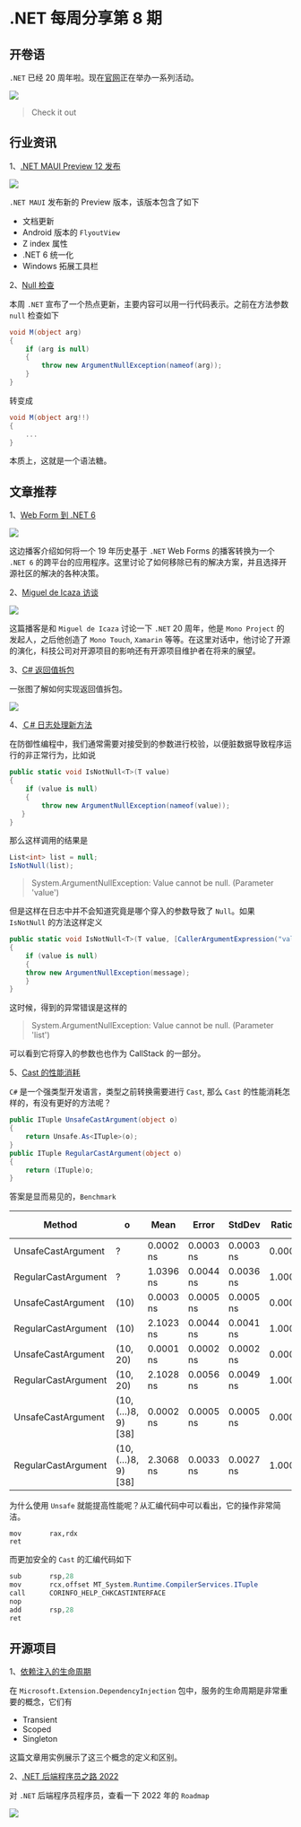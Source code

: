 # .NET 每周分享第 8 期

## 开卷语

`.NET` 已经 20 周年啦。现在[官网](https://dotnet.microsoft.com/en-us/?utm_source=dotnetblog&utm_medium=banner&utm_campaign=.netanniversary)正在举办一系列活动。

![](https://dotnetweeklypics.blob.core.windows.net/008/dotnet-20.jpeg)

> Check it out

## 行业资讯

1、[.NET MAUI Preview 12 发布](https://devblogs.microsoft.com/dotnet/announcing-net-maui-preview-12/)

![](https://dotnetweeklypics.blob.core.windows.net/008/maui-12.png)

`.NET MAUI` 发布新的 Preview 版本，该版本包含了如下

- 文档更新
- Android 版本的 `FlyoutView`
- Z index 属性
- .NET 6 统一化
- Windows 拓展工具栏

2、[Null 检查](https://github.com/dotnet/runtime/pull/64720)

本周 `.NET` 宣布了一个热点更新，主要内容可以用一行代码表示。之前在方法参数 `null` 检查如下

```C#
void M(object arg)
{
    if (arg is null)
    {
        throw new ArgumentNullException(nameof(arg));
    }
}
```

转变成

```C#
void M(object arg!!)
{
    ...
}
```

本质上，这就是一个语法糖。

## 文章推荐

1、[Web Form 到 .NET 6](https://www.poppastring.com/blog/modernizing-dasblog-from-web-forms-to-net-6)

![](https://dotnetweeklypics.blob.core.windows.net/008/das-blog.jpeg)

这边播客介绍如何将一个 19 年历史基于 `.NET` Web Forms 的播客转换为一个 `.NET 6` 的跨平台的应用程序。这里讨论了如何移除已有的解决方案，并且选择开源社区的解决的各种决策。

2、[Miguel de Icaza 访谈](https://www.dotnetrocks.com/default.aspx?ShowNum=1779)

![](https://dotnetweeklypics.blob.core.windows.net/008/miguel-de-icaza.jpeg)

这篇播客是和 `Miguel de Icaza` 讨论一下 `.NET` 20 周年，他是 `Mono Project` 的发起人，之后他创造了 `Mono Touch`, `Xamarin` 等等。在这里对话中，他讨论了开源的演化，科技公司对开源项目的影响还有开源项目维护者在将来的展望。

3、[C# 返回值拆包](https://twitter.com/buhakmeh/status/1488197682392973314)

一张图了解如何实现返回值拆包。

![](https://dotnetweeklypics.blob.core.windows.net/008/deconstructor.jpeg)

4、[Ｃ# 日志处理新方法](https://www.youtube.com/watch?v=MHIheQ2_Yb4&t=329s&ab_channel=NickChapsas)

在防御性编程中，我们通常需要对接受到的参数进行校验，以便脏数据导致程序运行的非正常行为，比如说

```C#
public static void IsNotNull<T>(T value)
{
    if (value is null)
    {
        throw new ArgumentNullException(nameof(value));
   }
}
```

那么这样调用的结果是

```C#
List<int> list = null;
IsNotNull(list);
```

> System.ArgumentNullException: Value cannot be null. (Parameter 'value')

但是这样在日志中并不会知道究竟是哪个穿入的参数导致了 `Null`。如果 `IsNotNull` 的方法这样定义

```C#
public static void IsNotNull<T>(T value, [CallerArgumentExpression("value")] string message = "")
{
    if (value is null)
    {
	throw new ArgumentNullException(message);
    }
}
```

这时候，得到的异常错误是这样的

> System.ArgumentNullException: Value cannot be null. (Parameter 'list')

可以看到它将穿入的参数也也作为 CallStack 的一部分。

5、[Cast 的性能消耗](https://www.tabsoverspaces.com/233888-what-is-the-cost-of-casting-in-net-csharp)

`C#` 是一个强类型开发语言，类型之前转换需要进行 `Cast`, 那么 `Cast` 的性能消耗怎样的，有没有更好的方法呢？

```C#
public ITuple UnsafeCastArgument(object o)
{
	return Unsafe.As<ITuple>(o);
}
public ITuple RegularCastArgument(object o)
{
	return (ITuple)o;
}
```

答案是显而易见的，`Benchmark`

| Method              | o                  | Mean      | Error     | StdDev    | Ratio | Code Size |
| ------------------- | ------------------ | --------- | --------- | --------- | ----- | --------- |
| UnsafeCastArgument  | ?                  | 0.0002 ns | 0.0003 ns | 0.0003 ns | 0.000 | 4 B       |
| RegularCastArgument | ?                  | 1.0396 ns | 0.0044 ns | 0.0036 ns | 1.000 | 25 B      |
| UnsafeCastArgument  | (10)               | 0.0003 ns | 0.0005 ns | 0.0005 ns | 0.000 | 4 B       |
| RegularCastArgument | (10)               | 2.1023 ns | 0.0044 ns | 0.0041 ns | 1.000 | 25 B      |
| UnsafeCastArgument  | (10, 20)           | 0.0001 ns | 0.0002 ns | 0.0002 ns | 0.000 | 4 B       |
| RegularCastArgument | (10, 20)           | 2.1028 ns | 0.0056 ns | 0.0049 ns | 1.000 | 25 B      |
| UnsafeCastArgument  | (10, (…)8, 9) [38] | 0.0002 ns | 0.0005 ns | 0.0005 ns | 0.000 | 4 B       |
| RegularCastArgument | (10, (…)8, 9) [38] | 2.3068 ns | 0.0033 ns | 0.0027 ns | 1.000 | 25 B      |

为什么使用 `Unsafe` 就能提高性能呢？从汇编代码中可以看出，它的操作非常简洁。

```assembly
mov       rax,rdx
ret
```

而更加安全的 `Cast` 的汇编代码如下

```C#
sub       rsp,28
mov       rcx,offset MT_System.Runtime.CompilerServices.ITuple
call      CORINFO_HELP_CHKCASTINTERFACE
nop
add       rsp,28
ret
```

## 开源项目

1、[依赖注入的生命周期](https://exceptionnotfound.net/dependency-injection-in-dotnet-6-service-lifetimes/)

在 `Microsoft.Extension.DependencyInjection` 包中，服务的生命周期是非常重要的概念，它们有

- Transient
- Scoped
- Singleton

这篇文章用实例展示了这三个概念的定义和区别。

2、[.NET 后端程序员之路 2022](https://github.com/Elfocrash/.NET-Backend-Developer-Roadmap)

对 `.NET` 后端程序员程序员，查看一下 2022 年的 `Roadmap`

![](https://dotnetweeklypics.blob.core.windows.net/008/Backend-.NET-Developer-Roadmap-2022.png)
